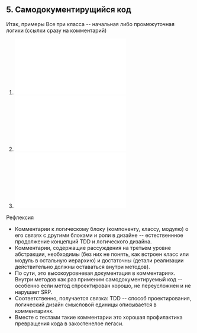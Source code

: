 ## 5. Самодокументирущийся код

Итак, примеры
Все три класса -- начальная либо промежуточная логики
(ссылки сразу на комментарий)
1. ![Класс множества точек](points1.py#L8)
2. ![Класс блоков постпроцессора](blocks.py#L10)
3. ![Класс обертки компас-приложения](kompas_base.py#L6)

Рефлексия
- Комментарии к логическому блоку (компоненту, классу, модулю) о его связях с другими блоками и роли в дизайне -- естественнное продолжение концепций TDD и логического дизайна.
- Комментарии, содержащие рассуждения на третьем уровне абстракции,  необходимы (без них не понять, как встроен класс или модуль в остальную иерархию) и достаточны (детали реализации действительно должны оставаться внутри методов).
- По сути, это высокоуровневая документация в комментариях. Внутри методов как раз применим самодокументируемый код -- особенно если метод спроектирован хорошо, не переусложнен и не нарушает SRP.
- Соответственно, получается связка: TDD -- способ проектирования, логический дизайн смысловой единицы описывается в комментариях.
- Вместе с тестами такие комментарии это хорошая профилактика превращения кода в закостенелое легаси.
